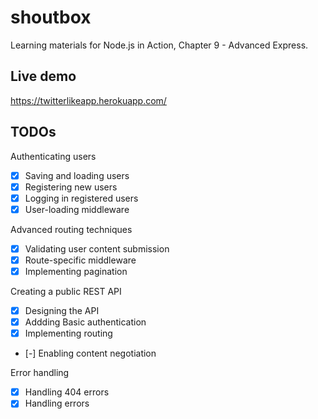 # shoutbox

Learning materials for Node.js in Action, Chapter 9 - Advanced Express.

## Live demo

https://twitterlikeapp.herokuapp.com/

## TODOs

Authenticating users

- [x] Saving and loading users
- [x] Registering new users
- [x] Logging in registered users
- [x] User-loading middleware

Advanced routing techniques

- [x] Validating user content submission
- [x] Route-specific middleware
- [x] Implementing pagination

Creating a public REST API

- [x] Designing the API
- [x] Addding Basic authentication
- [x] Implementing routing
- [-] Enabling content negotiation

Error handling

- [x] Handling 404 errors
- [x] Handling errors